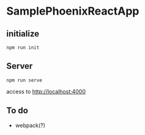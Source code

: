 # SamplePhoenixReactApp

## initialize

`npm run init`

## Server

`npm run serve`

access to [http://localhost:4000](http://localhost:4000)

## To do
* webpack(?)
